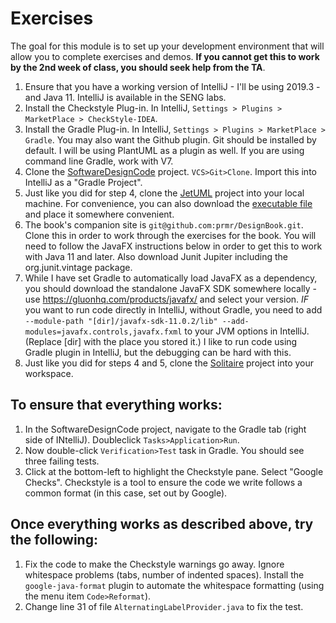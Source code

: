 # Exercises

The goal for this module is to set up your development environment that will allow you to complete exercises and demos. **If you cannot get this to work by the 2nd week of class, you should seek help from the TA**.

1. Ensure that you have a working version of IntelliJ - I'll be using 2019.3 - and Java 11. IntelliJ is available in the SENG labs.
2. Install the Checkstyle Plug-in. In IntelliJ, `Settings > Plugins > MarketPlace > CheckStyle-IDEA`.
3. Install the Gradle Plug-in. In IntelliJ, `Settings > Plugins > MarketPlace > Gradle`. You may also want the Github plugin. Git should be installed by default. I will be using PlantUML as a plugin as well. If you are using command line Gradle, work with V7.
4. Clone the [SoftwareDesignCode](https://github.com/SENG330/SoftwareDesignCode) project. `VCS>Git>Clone`. Import this into IntelliJ as a "Gradle Project".
5. Just like you did for step 4, clone the [JetUML](https://github.com/prmr/JetUML) project into your local machine. For convenience, you can also download the [executable file](http://cs.mcgill.ca/~martin/jetuml/) and place it somewhere convenient.
6. The book's companion site is `git@github.com:prmr/DesignBook.git`. Clone this in order to work through the exercises for the book. You will need to follow the JavaFX instructions below in order to get this to work with Java 11 and later. Also download Junit Jupiter including the org.junit.vintage package. 
7. While I have set Gradle to automatically load JavaFX as a dependency, you should download the standalone JavaFX SDK somewhere locally - use https://gluonhq.com/products/javafx/ and select your version. *IF* you want to run code directly in IntelliJ, without Gradle, you need to add `--module-path "[dir]/javafx-sdk-11.0.2/lib" --add-modules=javafx.controls,javafx.fxml` to your JVM options in IntelliJ. (Replace [dir] with the place you stored it.) I like to run code using Gradle plugin in IntelliJ, but the debugging can be hard with this.
8. Just like you did for steps 4 and 5, clone the [Solitaire](https://github.com/SENG330/Solitaire.git) project into your workspace.

## To ensure that everything works:

1. In the SoftwareDesignCode project, navigate to the Gradle tab (right side of INtelliJ). Doubleclick `Tasks>Application>Run`.
2. Now double-click `Verification>Test` task in Gradle. You should see three failing tests.
3. Click at the bottom-left to highlight the Checkstyle pane. Select "Google Checks".  Checkstyle is a tool to ensure the code we write follows a common format (in this case, set out by Google). 

## Once everything works as described above, try the following:

1. Fix the code to make the Checkstyle warnings go away. Ignore whitespace problems (tabs, number of indented spaces). Install the `google-java-format` plugin to automate the whitespace formatting (using the menu item `Code>Reformat`).
2. Change line 31 of file `AlternatingLabelProvider.java`  to fix the test.
